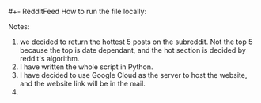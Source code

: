 #+- RedditFeed
How to run the file locally:




Notes:
1. we decided to return the hottest 5 posts on the subreddit. Not the top 5 because the top is date dependant, and the hot section is decided by reddit's algorithm.
2. I have written the whole script in Python.
3. I have decided to use Google Cloud as the server to host the website, and the website link will be in the mail.
4. 